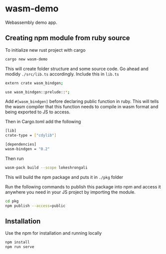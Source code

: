 # wasm-demo

Webassembly demo app.

## Creating npm module from ruby source

To initialize new rust project with cargo

```bash
cargo new wasm-demo
```

This will create folder structure and some source code. Go ahead and modidy `./src/lib.ts` accordingly. 
Include this in `lib.ts`
```bash
extern crate wasm_bindgen;

use wasm_bindgen::prelude::*;
```
Add `#[wasm_bindgen]` before declaring public function in ruby. This will tells the wasm compiler that this function needs  to compile in wasm format and being exported to JS to access. 

Then in Cargo.toml add the following

```bash
[lib]
crate-type = ["cdylib"]

[dependencies]
wasm-bindgen = "0.2"
```

Then run

```bash
wasm-pack build --scope lokeshrongali
```

This will build the npm package and puts it in `./pkg` folder

Run the following commands to publish this package into npm and access it anywhere you need in your JS project by importing the module. 
```bash
cd pkg
npm publish --access=public
```

## Installation

Use the npm for installation and running locally

```bash
npm install
npm run serve
```
